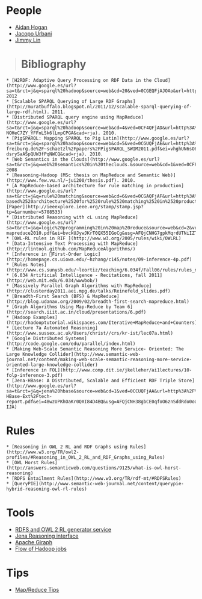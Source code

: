 # People #
  * [Aidan Hogan](http://sw.deri.org/~aidanh/)
  * [Jacopo Urbani](http://www.few.vu.nl/~jui200/)
  * [Jimmy Lin](http://www.umiacs.umd.edu/~jimmylin/)
> # Bibliography #
    * [H2RDF: Adaptive Query Processing on RDF Data in the Cloud](http://www.google.es/url?sa=t&rct=j&q=sparql%20hadoop&source=web&cd=20&ved=0CGEQFjAJOAo&url=http%3A%2F%2Fwww2012.wwwconference.org%2Fproceedings%2Fcompanion%2Fp397.pdf&ei=sqwoUIaRDMWn0QW53IGwCg&usg=AFQjCNFSsO3RsA8suL0yVmvgEGnH657ZyA&cad=rja). 2012
    * [Scalable SPARQL Querying of Large RDF Graphs](http://muratbuffalo.blogspot.nl/2011/12/scalable-sparql-querying-of-large-rdf.html). 2011.
    * [Distributed SPARQL query engine using MapReduce](http://www.google.es/url?sa=t&rct=j&q=sparql%20hadoop&source=web&cd=4&ved=0CF4QFjAD&url=http%3A%2F%2Fciteseerx.ist.psu.edu%2Fviewdoc%2Fdownload%3Fdoi%3D10.1.1.186.2063%26rep%3Drep1%26type%3Dpdf&ei=vhghUN6sO8m4hAfHw4DYBQ&usg=AFQjCNF6-NOHeC7ZY_YFFnLSk6lLmpCPGA&cad=rja). 2010.
    * [PigSPARQL: Mapping SPARQL to Pig Latin](http://www.google.es/url?sa=t&rct=j&q=sparql%20hadoop&source=web&cd=5&ved=0CGUQFjAE&url=http%3A%2F%2Fwww.informatik.uni-freiburg.de%2F~schaetzl%2Fpapers%2FPigSPARQL_SWIM2011.pdf&ei=vhghUN6sO8m4hAfHw4DYBQ&usg=AFQjCNG75kW_b-dsrySaASpQUW3fPqNWCQ&cad=rja). 2010.
    * [Web Semantics in the Clouds](http://www.google.es/url?sa=t&rct=j&q=web%20semantics%20in%20theclouds.&source=web&cd=1&ved=0CF8QFjAA&url=http%3A%2F%2Fwww.tamps.cinvestav.mx%2F~vjsosa%2Finformation_ext_int%2FWebSemanticInTheClouds.pdf&ei=mhohUJPwHIO40QXzqoDYCQ&usg=AFQjCNFU92XftPE8BAwsEPGZmEmbN5Rzfw). 2008
    * [Reasoning-Hadoop (MSc thesis on MapReduce and Semantic Web)](http://www.few.vu.nl/~jui200/thesis.pdf). 2010.
    * [A MapReduce-based architecture for rule matching in production](http://www.google.es/url?sa=t&rct=j&q=rule%20matching&source=web&cd=6&ved=0CGAQFjAF&url=http%3A%2F%2Fsalsahpc.indiana.edu%2FCloudCom2010%2Fslides%2FPDF%2FA%2520MapReduce-based%2520architecture%2520for%2520rule%2520matching%2520in%2520production%2520system.pdf&ei=tPYkUOWJFojA0QXq2YCoCg&usg=AFQjCNHnYKyO_WPXfGwZNeFQYgeYCCrTKQ&cad=rja) [Paper](http://ieeexplore.ieee.org/stamp/stamp.jsp?tp=&arnumber=5708533)
    * [Distributed Reasoning with cL using MapReduce](http://www.google.es/url?sa=t&rct=j&q=logic%20programming%20in%20map%20reduce&source=web&cd=2&ved=0CFEQFjAB&url=http%3A%2F%2Fknoesis.wright.edu%2Fpascal%2Fresources%2Fpublications%2Felpp-mapreduce2010.pdf&ei=bvckUJywJKrT0QX55IGoCg&usg=AFQjCNHG7gpkMqrdUTNiIZTBPPs5j2eAxQ&cad=rja)
    * [OWL-RL rules in RIF ](http://www.w3.org/2005/rules/wiki/OWLRL)
    * [Data-Intensive Text Processing with MapReduce](http://lintool.github.com/MapReduceAlgorithms/)
    * [Inference in First-Order Logic](http://homepage.cs.uiowa.edu/~hzhang/c145/notes/09-inference-4p.pdf)
    * [Rules Notes](http://www.cs.sunysb.edu/~leortiz/teaching/6.034f/Fall06/rules/rules_notes.pdf)
    * [6.034 Artificial Intelligence - Recitations, fall 2011](http://web.mit.edu/6.034/wwwbob/)
    * [Massively Parallel Graph Algorithms with MapReduce](http://clusterday2011.aei.mpg.de/talks/Reinefeld_slides.pdf)
    * [Breadth-First Search (BFS) & MapReduce](http://blog.udanax.org/2009/02/breadth-first-search-mapreduce.html)
    * [Graph Algorithms Using Map-Reduce by Team 6](http://search.iiit.ac.in/cloud/presentations/6.pdf)
    * [Hadoop Examples](http://hadooptutorial.wikispaces.com/Iterative+MapReduce+and+Counters)
    * [Lecture 7a Automated Reasoning](http://www.sussex.ac.uk/Users/christ//crs/kr-ist/lec07a.html)
    * [Google Distributed Systems](http://code.google.com/edu/parallel/index.html)
    * [Making Web-Scale Semantic Reasoning More Service- Oriented: The Large Knowledge Collider](http://www.semantic-web-journal.net/content/making-web-scale-semantic-reasoning-more-service-oriented-large-knowledge-collider)
    * [Inference in FOL](http://www.comp.dit.ie/jkelleher/ai1lectures/10-folp-inference-3.pdf)
    * [Jena-HBase: A Distributed, Scalable and Efficient RDF Triple Store](http://www.google.es/url?sa=t&rct=j&q=jena%20hbase&source=web&cd=1&ved=0CCUQFjAA&url=http%3A%2F%2Fwww.utdallas.edu%2F~vvk072000%2FResearch%2FJena-HBase-Ext%2Ftech-report.pdf&ei=48wzUPKhOaKr0QXI84D4BQ&usg=AFQjCNH38gbCE0qfoO6znSddRdo0oU-IJA)
# Rules #
    * [Reasoning in OWL 2 RL and RDF Graphs using Rules](http://www.w3.org/TR/owl2-profiles/#Reasoning_in_OWL_2_RL_and_RDF_Graphs_using_Rules)
    * [OWL Horst Rules](http://answers.semanticweb.com/questions/9125/what-is-owl-horst-reasoning)
    * [RDFS Entailment Rules](http://www.w3.org/TR/rdf-mt/#RDFSRules)
    * [QueryPIE](http://www.semantic-web-journal.net/content/querypie-hybrid-reasoning-owl-rl-rules)


# Tools #
  * [RDFS and OWL 2 RL generator service](http://www.ivan-herman.net/Misc/2008/owlrl/#caveat)
  * [Jena Reasoning interface](http://jena.apache.org/documentation/inference/index.html)
  * [Apache Giraph](http://giraph.apache.org/)
  * [Flow of Hadoop jobs](http://www.cascading.org/)

# Tips #
  * [Map/Reduce Tips](http://www.cloudera.com/blog/2009/05/10-mapreduce-tips/)